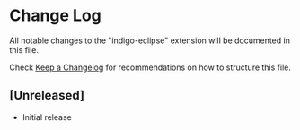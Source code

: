 # Change Log

All notable changes to the "indigo-eclipse" extension will be documented in this file.

Check [Keep a Changelog](http://keepachangelog.com/) for recommendations on how to structure this file.

## [Unreleased]

- Initial release
